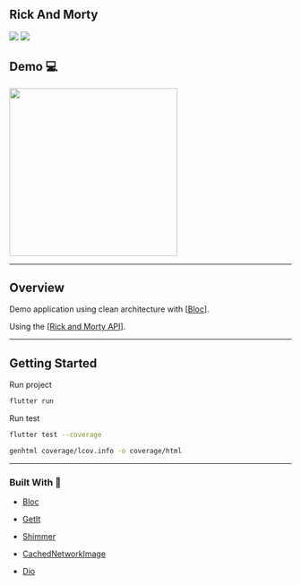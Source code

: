 ## Rick And Morty

<img src="https://badgen.net/badge/coverage/100%25/green?icon=github" /> <img src="https://badgen.net/badge/null-safety/enable/green?icon=github" />



## Demo 💻

<img src="https://github.com/gabrielferreir/rick-and-morty-app/blob/main/screenshot/list.gif?raw=true" width="300" />

---

## Overview

Demo application using clean architecture with [[Bloc](https://github.com/felangel/bloc/)].

Using the [[Rick and Morty API](https://github.com/afuh/rick-and-morty-api)].

---

## Getting Started

Run project

```bash
flutter run
```

Run test

```bash
flutter test --coverage
```

```bash
genhtml coverage/lcov.info -o coverage/html
```

---

### Built With 💎

- [Bloc](https://github.com/felangel/bloc/)

- [GetIt](https://github.com/fluttercommunity/get_it)

- [Shimmer](https://github.com/hnvn/flutter_shimmer)

- [CachedNetworkImage](https://github.com/Baseflow/flutter_cached_network_image)

- [Dio](https://github.com/flutterchina/dio)


